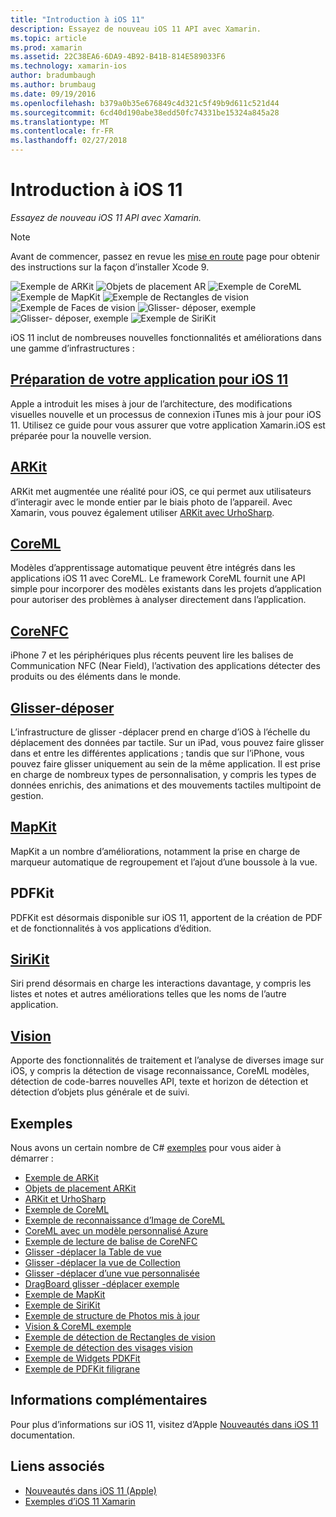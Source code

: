 ```yaml
---
title: "Introduction à iOS 11"
description: Essayez de nouveau iOS 11 API avec Xamarin.
ms.topic: article
ms.prod: xamarin
ms.assetid: 22C38EA6-6DA9-4B92-B41B-814E589033F6
ms.technology: xamarin-ios
author: bradumbaugh
ms.author: brumbaug
ms.date: 09/19/2016
ms.openlocfilehash: b379a0b35e676849c4d321c5f49b9d611c521d44
ms.sourcegitcommit: 6cd40d190abe38edd50fc74331be15324a845a28
ms.translationtype: MT
ms.contentlocale: fr-FR
ms.lasthandoff: 02/27/2018
---
```

# <a name="introduction-to-ios-11"></a>Introduction à iOS 11

_Essayez de nouveau iOS 11 API avec Xamarin._

> [!NOTE]
> Avant de commencer, passez en revue les [mise en route](get-started.md) page pour obtenir des instructions sur la façon d’installer Xcode 9.

![Exemple de ARKit](images/arkit.png) ![Objets de placement AR](images/arkit2.png) ![Exemple de CoreML](images/coreml.png) ![Exemple de MapKit](images/mapkit.png) ![Exemple de Rectangles de vision](images/vision1.png) ![Exemple de Faces de vision](images/vision2.png) ![Glisser- déposer, exemple](images/drag-drop.png) ![Glisser- déposer, exemple](images/drag-drop2.png) ![Exemple de SiriKit](images/sirikit.png)

iOS 11 inclut de nombreuses nouvelles fonctionnalités et améliorations dans une gamme d’infrastructures :

## <a name="preparing-your-app-for-ios-11updating-your-appindexmd"></a>[Préparation de votre application pour iOS 11](updating-your-app/index.md)

Apple a introduit les mises à jour de l’architecture, des modifications visuelles nouvelle et un processus de connexion iTunes mis à jour pour iOS 11. Utilisez ce guide pour vous assurer que votre application Xamarin.iOS est préparée pour la nouvelle version.

## <a name="arkitarkitindexmd"></a>[ARKit](arkit/index.md)

ARKit met augmentée une réalité pour iOS, ce qui permet aux utilisateurs d’interagir avec le monde entier par le biais photo de l’appareil.
Avec Xamarin, vous pouvez également utiliser [ARKit avec UrhoSharp](arkit/urhosharp.md).

## <a name="coremlcoremlmd"></a>[CoreML](coreml.md)

Modèles d’apprentissage automatique peuvent être intégrés dans les applications iOS 11 avec CoreML. Le framework CoreML fournit une API simple pour incorporer des modèles existants dans les projets d’application pour autoriser des problèmes à analyser directement dans l’application.

## <a name="corenfccorenfcmd"></a>[CoreNFC](corenfc.md)

iPhone 7 et les périphériques plus récents peuvent lire les balises de Communication NFC (Near Field), l’activation des applications détecter des produits ou des éléments dans le monde.

## <a name="drag-and-dropdrag-and-dropmd"></a>[Glisser-déposer](drag-and-drop.md)

L’infrastructure de glisser -déplacer prend en charge d’iOS à l’échelle du déplacement des données par tactile. Sur un iPad, vous pouvez faire glisser dans et entre les différentes applications ; tandis que sur l’iPhone, vous pouvez faire glisser uniquement au sein de la même application. Il est prise en charge de nombreux types de personnalisation, y compris les types de données enrichis, des animations et des mouvements tactiles multipoint de gestion.

## <a name="mapkitmapkitmd"></a>[MapKit](mapkit.md)

MapKit a un nombre d’améliorations, notamment la prise en charge de marqueur automatique de regroupement et l’ajout d’une boussole à la vue.

## <a name="pdfkit"></a>PDFKit

PDFKit est désormais disponible sur iOS 11, apportent de la création de PDF et de fonctionnalités à vos applications d’édition.

## <a name="sirikitsirikitmd"></a>[SiriKit](sirikit.md)

Siri prend désormais en charge les interactions davantage, y compris les listes et notes et autres améliorations telles que les noms de l’autre application.

## <a name="visionvisionmd"></a>[Vision](vision.md)

Apporte des fonctionnalités de traitement et l’analyse de diverses image sur iOS, y compris la détection de visage reconnaissance, CoreML modèles, détection de code-barres nouvelles API, texte et horizon de détection et détection d’objets plus générale et de suivi.

## <a name="samples"></a>Exemples

Nous avons un certain nombre de C# [exemples](https://developer.xamarin.com/samples/ios/iOS11/) pour vous aider à démarrer :

* [Exemple de ARKit](https://developer.xamarin.com/samples/monotouch/ios11/ARKitSample/)
* [Objets de placement ARKit](https://developer.xamarin.com/samples/monotouch/ios11/ARKitPlacingObjects/)
* [ARKit et UrhoSharp](arkit/urhosharp.md)
* [Exemple de CoreML](https://developer.xamarin.com/samples/monotouch/ios11/CoreML)
* [Exemple de reconnaissance d’Image de CoreML](https://developer.xamarin.com/samples/monotouch/ios11/CoreMLImageRecognition)
* [CoreML avec un modèle personnalisé Azure](https://developer.xamarin.com/samples/monotouch/ios11/CoreMLAzureModel)
* [Exemple de lecture de balise de CoreNFC](https://developer.xamarin.com/samples/monotouch/ios11/NFCTagReader/)
* [Glisser -déplacer la Table de vue](https://developer.xamarin.com/samples/monotouch/ios11/DragAndDropTableView)
* [Glisser -déplacer la vue de Collection](https://developer.xamarin.com/samples/monotouch/ios11/DragAndDropCollectionView)
* [Glisser -déplacer d’une vue personnalisée](https://developer.xamarin.com/samples/monotouch/ios11/DragAndDropCustomView)
* [DragBoard glisser -déplacer exemple](https://developer.xamarin.com/samples/monotouch/ios11/DragAndDropDragBoard)
* [Exemple de MapKit](https://developer.xamarin.com/samples/monotouch/ios11/MapKitSample)
* [Exemple de SiriKit](https://developer.xamarin.com/samples/monotouch/ios11/SiriKitSample/)
* [Exemple de structure de Photos mis à jour](https://developer.xamarin.com/samples/monotouch/ios11/SamplePhotoApp/)
* [Vision & CoreML exemple](https://developer.xamarin.com/samples/monotouch/ios11/CoreMLVision)
* [Exemple de détection de Rectangles de vision](https://developer.xamarin.com/samples/monotouch/ios11/VisionRects)
* [Exemple de détection des visages vision](https://developer.xamarin.com/samples/monotouch/ios11/VisionFaces)
* [Exemple de Widgets PDKFit](https://developer.xamarin.com/samples/monotouch/ios11/PDFAnnotationWidgetsAdvanced)
* [Exemple de PDFKit filigrane](https://developer.xamarin.com/samples/monotouch/ios11/PDFDocumentWatermark)

## <a name="more-information"></a>Informations complémentaires

Pour plus d’informations sur iOS 11, visitez d’Apple [Nouveautés dans iOS 11](https://developer.apple.com/ios/) documentation.


## <a name="related-links"></a>Liens associés

- [Nouveautés dans iOS 11 (Apple)](https://developer.apple.com/ios/)
- [Exemples d’iOS 11 Xamarin](https://developer.xamarin.com/samples/ios/iOS11/)
